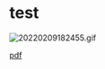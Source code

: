 # test
![20220209182455.gif](https://github.com/fathooo/test/blob/main/portfolio_eda.gif)

[pdf](https://github.com/fathooo/Portfolio_EDA_covid19/blob/main/portfolio_covid19.pdf)
